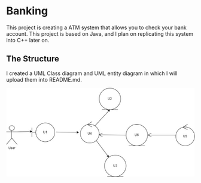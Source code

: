 # Banking
This project is creating a ATM system that allows you to check your bank account. This project is based on Java, and I plan on replicating this system into C++ later on. 

## The Structure
I created a UML Class diagram and UML entity diagram in which I will upload them into README.md.

![image](https://github.com/PXIONG001/ATM/blob/master/images/Analysis_%20User_Stories.jpg)




